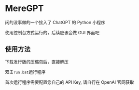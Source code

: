 # MereGPT

闲的没事做的一个接入了 ChatGPT 的 Python 小程序

使用控制台方式运行的，后续应该会做 GUI 界面吧

## 使用方法

下载发行版的压缩包后，直接解压

双击`run.bat`运行程序

首次运行程序需要配置您自己的 API Key, 请自行在 OpenAI 官网获取
